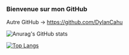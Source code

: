 ### Bienvenue sur mon GitHub
Autre GitHub -> https://github.com/DylanCahu

![Anurag's GitHub stats](https://github-readme-stats.vercel.app/api?username=anuraghazra&show_icons=true&theme=radical)

[![Top Langs](https://github-readme-stats.vercel.app/api/top-langs/?username=DylanCahuMDS&langs_count=8&theme=radical)](https://github.com/anuraghazra/github-readme-stats)
